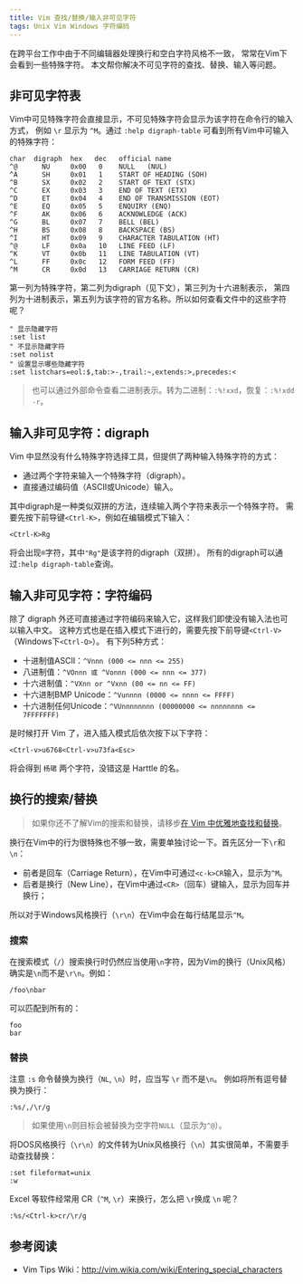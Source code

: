 ```yaml
---
title: Vim 查找/替换/输入非可见字符
tags: Unix Vim Windows 字符编码
---
```


在跨平台工作中由于不同编辑器处理换行和空白字符风格不一致，
常常在Vim下会看到一些特殊字符。
本文帮你解决不可见字符的查找、替换、输入等问题。

<!--more-->

## 非可见字符表

Vim中可见特殊字符会直接显示，不可见特殊字符会显示为该字符在命令行的输入方式，
例如 `\r` 显示为 `^M`。通过 `:help digraph-table` 可看到所有Vim中可输入的特殊字符：

```
char  digraph  hex   dec   official name
^@      NU     0x00   0    NULL   (NUL)
^A      SH     0x01   1    START OF HEADING (SOH)
^B      SX     0x02   2    START OF TEXT (STX)
^C      EX     0x03   3    END OF TEXT (ETX)
^D      ET     0x04   4    END OF TRANSMISSION (EOT)
^E      EQ     0x05   5    ENQUIRY (ENQ)
^F      AK     0x06   6    ACKNOWLEDGE (ACK)
^G      BL     0x07   7    BELL (BEL)
^H      BS     0x08   8    BACKSPACE (BS)
^I      HT     0x09   9    CHARACTER TABULATION (HT)
^@      LF     0x0a   10   LINE FEED (LF)
^K      VT     0x0b   11   LINE TABULATION (VT)
^L      FF     0x0c   12   FORM FEED (FF)
^M      CR     0x0d   13   CARRIAGE RETURN (CR)
```

第一列为特殊字符，第二列为digraph（见下文），第三列为十六进制表示，
第四列为十进制表示，第五列为该字符的官方名称。所以如何查看文件中的这些字符呢？

```
" 显示隐藏字符
:set list
" 不显示隐藏字符
:set nolist
" 设置显示哪些隐藏字符
:set listchars=eol:$,tab:>-,trail:~,extends:>,precedes:<
```

> 也可以通过外部命令查看二进制表示。转为二进制：`:%!xxd`，恢复：`:%!xdd -r`。

## 输入非可见字符：digraph

Vim 中显然没有什么特殊字符选择工具，但提供了两种输入特殊字符的方式：

* 通过两个字符来输入一个特殊字符（digraph）。
* 直接通过编码值（ASCII或Unicode）输入。

其中digraph是一种类似双拼的方法，连续输入两个字符来表示一个特殊字符。
需要先按下前导键`<Ctrl-K>`，例如在编辑模式下输入：

```
<Ctrl-K>Rg
```

将会出现`®`字符，其中`"Rg"`是该字符的digraph（双拼）。
所有的digraph可以通过`:help digraph-table`查询。

## 输入非可见字符：字符编码

除了 digraph 外还可直接通过字符编码来输入它，这样我们即使没有输入法也可以输入中文。
这种方式也是在插入模式下进行的，需要先按下前导键`<Ctrl-V>`（Windows下`<Ctrl-Q>`）。
有下列5种方式：

* 十进制值ASCII：`^Vnnn (000 <= nnn <= 255)`
* 八进制值：`^VOnnn 或 ^Vonnn (000 <= nnn <= 377)`
* 十六进制值：`^VXnn or ^Vxnn (00 <= nn <= FF)`
* 十六进制BMP Unicode：`^Vunnnn (0000 <= nnnn <= FFFF)`
* 十六进制任何Unicode：`^VUnnnnnnnn (00000000 <= nnnnnnnn <= 7FFFFFFF)`

是时候打开 Vim 了，进入插入模式后依次按下以下字符：

```
<Ctrl-v>u6768<Ctrl-v>u73fa<Esc>
```

将会得到 `杨珺` 两个字符，没错这是 Harttle 的名。

## 换行的搜索/替换

> 如果你还不了解Vim的搜索和替换，请移步[在 Vim 中优雅地查找和替换][search]。

换行在Vim中的行为很特殊也不够一致，需要单独讨论一下。首先区分一下`\r`和`\n`：

* 前者是回车（Carriage Return），在Vim中可通过`<c-k>CR`输入，显示为`^M`。
* 后者是换行（New Line），在Vim中通过`<CR>`（回车）键输入，显示为回车并换行；

所以对于Windows风格换行（`\r\n`）在Vim中会在每行结尾显示`^M`。

### 搜索

在搜索模式（`/`）搜索换行时仍然应当使用`\n`字符，因为Vim的换行（Unix风格）确实是`\n`而不是`\r\n`。例如：

```
/foo\nbar
```

可以匹配到所有的：

```
foo
bar
```

### 替换

注意 `:s` 命令替换为换行（`NL`, `\n`）时，应当写 `\r` 而不是`\n`。
例如将所有逗号替换为换行：

```
:%s/,/\r/g
```

> 如果使用`\n`则目标会被替换为空字符`NULL`（显示为`^@`）。

将DOS风格换行（`\r\n`）的文件转为Unix风格换行（`\n`）其实很简单，不需要手动查找替换：

```
:set fileformat=unix 
:w
```

Excel 等软件经常用 CR（`^M`, `\r`）来换行，怎么把 `\r`换成 `\n` 呢？

```
:%s/<Ctrl-k>cr/\r/g
```

## 参考阅读

* Vim Tips Wiki：<http://vim.wikia.com/wiki/Entering_special_characters>

[search]: /2016/08/08/vim-search-in-file.html
